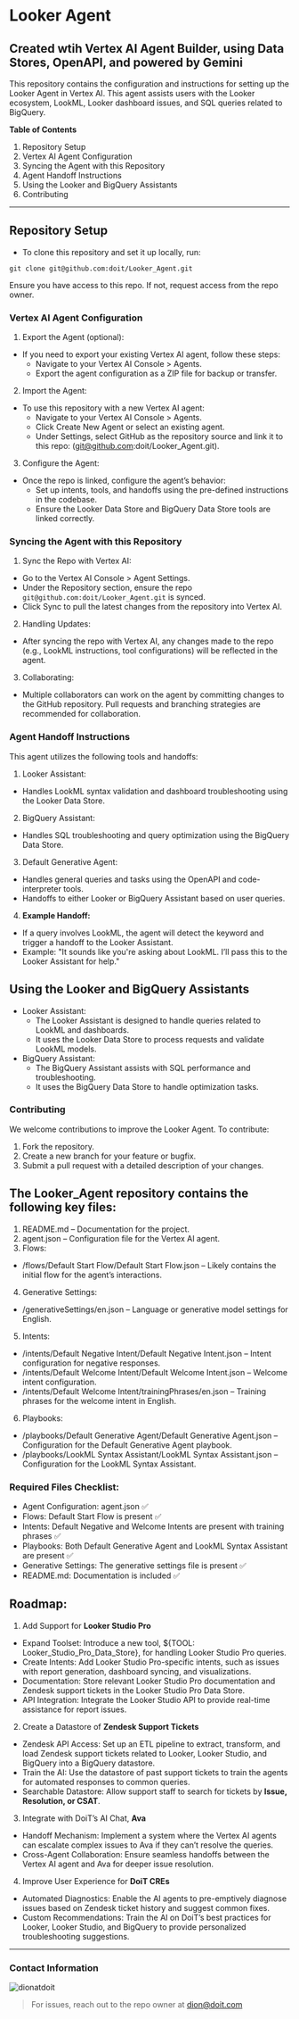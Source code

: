 # Looker Agent 
## Created wtih Vertex AI Agent Builder, using Data Stores, OpenAPI, and powered by Gemini
This repository contains the configuration and instructions for setting up the Looker Agent in Vertex AI. This agent assists users with the Looker ecosystem, LookML, Looker dashboard issues, and SQL queries related to BigQuery.

**Table of Contents**
1. Repository Setup
2. Vertex AI Agent Configuration
3. Syncing the Agent with this Repository
4. Agent Handoff Instructions
5. Using the Looker and BigQuery Assistants
6. Contributing
---
## Repository Setup
- To clone this repository and set it up locally, run:
```
git clone git@github.com:doit/Looker_Agent.git
```
Ensure you have access to this repo. If not, request access from the repo owner.
### Vertex AI Agent Configuration
1. Export the Agent (optional):
- If you need to export your existing Vertex AI agent, follow these steps:
   - Navigate to your Vertex AI Console > Agents.
   - Export the agent configuration as a ZIP file for backup or transfer.
2. Import the Agent:
- To use this repository with a new Vertex AI agent:
   - Navigate to your Vertex AI Console > Agents.
   - Click Create New Agent or select an existing agent.
   - Under Settings, select GitHub as the repository source and link it to this repo:
     (git@github.com:doit/Looker_Agent.git).
3. Configure the Agent:
- Once the repo is linked, configure the agent’s behavior:
   - Set up intents, tools, and handoffs using the pre-defined instructions in the codebase.
   - Ensure the Looker Data Store and BigQuery Data Store tools are linked correctly.
### Syncing the Agent with this Repository
1. Sync the Repo with Vertex AI:
- Go to the Vertex AI Console > Agent Settings.
- Under the Repository section, ensure the repo `git@github.com:doit/Looker_Agent.git` is synced.
- Click Sync to pull the latest changes from the repository into Vertex AI.
2. Handling Updates:
- After syncing the repo with Vertex AI, any changes made to the repo (e.g., LookML instructions, tool configurations) will be reflected in the agent.
3. Collaborating:
- Multiple collaborators can work on the agent by committing changes to the GitHub repository. Pull requests and branching strategies are recommended for collaboration.
### Agent Handoff Instructions
This agent utilizes the following tools and handoffs:
1. Looker Assistant:
- Handles LookML syntax validation and dashboard troubleshooting using the Looker Data Store.
2. BigQuery Assistant:
- Handles SQL troubleshooting and query optimization using the BigQuery Data Store.
3. Default Generative Agent:
- Handles general queries and tasks using the OpenAPI and code-interpreter tools.
- Handoffs to either Looker or BigQuery Assistant based on user queries.
4. **Example Handoff:**
- If a query involves LookML, the agent will detect the keyword and trigger a handoff to the Looker Assistant.
- Example: "It sounds like you're asking about LookML. I’ll pass this to the Looker Assistant for help."
## Using the Looker and BigQuery Assistants
- Looker Assistant:
   - The Looker Assistant is designed to handle queries related to LookML and dashboards.
   - It uses the Looker Data Store to process requests and validate LookML models.
- BigQuery Assistant:
   - The BigQuery Assistant assists with SQL performance and troubleshooting.
   - It uses the BigQuery Data Store to handle optimization tasks.
### Contributing
We welcome contributions to improve the Looker Agent. To contribute:
1. Fork the repository.
2. Create a new branch for your feature or bugfix.
3. Submit a pull request with a detailed description of your changes.
## The Looker_Agent repository contains the following key files:
1.	README.md – Documentation for the project.
2.	agent.json – Configuration file for the Vertex AI agent.
3.	Flows:
- /flows/Default Start Flow/Default Start Flow.json – Likely contains the initial flow for the agent’s interactions.
4.	Generative Settings:
- /generativeSettings/en.json – Language or generative model settings for English.
5.	Intents:
- /intents/Default Negative Intent/Default Negative Intent.json – Intent configuration for negative responses.
- /intents/Default Welcome Intent/Default Welcome Intent.json – Welcome intent configuration.
- /intents/Default Welcome Intent/trainingPhrases/en.json – Training phrases for the welcome intent in English.
6.	Playbooks:
- /playbooks/Default Generative Agent/Default Generative Agent.json – Configuration for the Default Generative Agent playbook.
- /playbooks/LookML Syntax Assistant/LookML Syntax Assistant.json – Configuration for the LookML Syntax Assistant.
### Required Files Checklist:
- Agent Configuration: agent.json ✅
- Flows: Default Start Flow is present ✅
- Intents: Default Negative and Welcome Intents are present with training phrases ✅
- Playbooks: Both Default Generative Agent and LookML Syntax Assistant are present ✅
- Generative Settings: The generative settings file is present ✅
- README.md: Documentation is included ✅
## Roadmap:
1. Add Support for **Looker Studio Pro**
- Expand Toolset: Introduce a new tool, ${TOOL: Looker_Studio_Pro_Data_Store}, for handling Looker Studio Pro queries.
- Create Intents: Add Looker Studio Pro-specific intents, such as issues with report generation, dashboard syncing, and visualizations.
- Documentation: Store relevant Looker Studio Pro documentation and Zendesk support tickets in the Looker Studio Pro Data Store.
- API Integration: Integrate the Looker Studio API to provide real-time assistance for report issues.
2. Create a Datastore of **Zendesk Support Tickets**
- Zendesk API Access: Set up an ETL pipeline to extract, transform, and load Zendesk support tickets related to Looker, Looker Studio, and BigQuery into a BigQuery datastore.
- Train the AI: Use the datastore of past support tickets to train the agents for automated responses to common queries.
- Searchable Datastore: Allow support staff to search for tickets by **Issue, Resolution, or CSAT**.
3. Integrate with DoiT’s AI Chat, **Ava**
- Handoff Mechanism: Implement a system where the Vertex AI agents can escalate complex issues to Ava if they can’t resolve the queries.
- Cross-Agent Collaboration: Ensure seamless handoffs between the Vertex AI agent and Ava for deeper issue resolution.
4. Improve User Experience for **DoiT CREs**
- Automated Diagnostics: Enable the AI agents to pre-emptively diagnose issues based on Zendesk ticket history and suggest common fixes.
- Custom Recommendations: Train the AI on DoiT’s best practices for Looker, Looker Studio, and BigQuery to provide personalized troubleshooting suggestions. 
---
### Contact Information
![dionatdoit](https://github.com/user-attachments/assets/1f1db637-35c5-4f7c-bb95-8386c8d1e70e)
> For issues, reach out to the repo owner at dion@doit.com 
